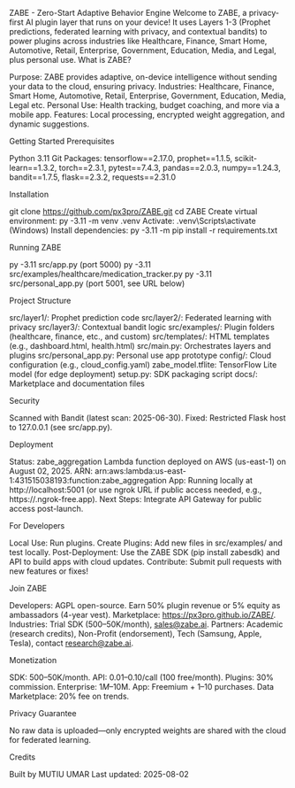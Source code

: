 ZABE - Zero-Start Adaptive Behavior Engine
Welcome to ZABE, a privacy-first AI plugin layer that runs on your device! It uses Layers 1-3 (Prophet predictions, federated learning with privacy, and contextual bandits) to power plugins across industries like Healthcare, Finance, Smart Home, Automotive, Retail, Enterprise, Government, Education, Media, and Legal, plus personal use.
What is ZABE?

Purpose: ZABE provides adaptive, on-device intelligence without sending your data to the cloud, ensuring privacy.
Industries: Healthcare, Finance, Smart Home, Automotive, Retail, Enterprise, Government, Education, Media, Legal etc.
Personal Use: Health tracking, budget coaching, and more via a mobile app.
Features: Local processing, encrypted weight aggregation, and dynamic suggestions.

Getting Started
Prerequisites

Python 3.11
Git
Packages: tensorflow==2.17.0, prophet==1.1.5, scikit-learn==1.3.2, torch==2.3.1, pytest==7.4.3, pandas==2.0.3, numpy==1.24.3, bandit==1.7.5, flask==2.3.2, requests==2.31.0

Installation

git clone https://github.com/px3pro/ZABE.git
cd ZABE
Create virtual environment: py -3.11 -m venv .venv
Activate: .venv\Scripts\activate (Windows)
Install dependencies: py -3.11 -m pip install -r requirements.txt

Running ZABE

py -3.11 src/app.py (port 5000)
py -3.11 src/examples/healthcare/medication_tracker.py
py -3.11 src/personal_app.py (port 5001, see URL below)

Project Structure

src/layer1/: Prophet prediction code
src/layer2/: Federated learning with privacy
src/layer3/: Contextual bandit logic
src/examples/: Plugin folders (healthcare, finance, etc., and custom)
src/templates/: HTML templates (e.g., dashboard.html, health.html)
src/main.py: Orchestrates layers and plugins
src/personal_app.py: Personal use app prototype
config/: Cloud configuration (e.g., cloud_config.yaml)
zabe_model.tflite: TensorFlow Lite model (for edge deployment)
setup.py: SDK packaging script
docs/: Marketplace and documentation files

Security

Scanned with Bandit (latest scan: 2025-06-30).
Fixed: Restricted Flask host to 127.0.0.1 (see src/app.py).

Deployment

Status: zabe_aggregation Lambda function deployed on AWS (us-east-1) on August 02, 2025. ARN: arn:aws:lambda:us-east-1:431515038193:function:zabe_aggregation
App: Running locally at http://localhost:5001 (or use ngrok URL if public access needed, e.g., https://<ngrok-id>.ngrok-free.app).
Next Steps: Integrate API Gateway for public access post-launch.

For Developers

Local Use: Run plugins.
Create Plugins: Add new files in src/examples/ and test locally.
Post-Deployment: Use the ZABE SDK (pip install zabesdk) and API to build apps with cloud updates.
Contribute: Submit pull requests with new features or fixes!

Join ZABE

Developers: AGPL open-source. Earn 50% plugin revenue or 5% equity as ambassadors (4-year vest). Marketplace: https://px3pro.github.io/ZABE/.
Industries: Trial SDK ($500–$50K/month), sales@zabe.ai.
Partners: Academic (research credits), Non-Profit (endorsement), Tech (Samsung, Apple, Tesla), contact research@zabe.ai.

Monetization

SDK: $500–$50K/month.
API: $0.01–$0.10/call (100 free/month).
Plugins: 30% commission.
Enterprise: $1M–$10M.
App: Freemium + $1–$10 purchases.
Data Marketplace: 20% fee on trends.

Privacy Guarantee

No raw data is uploaded—only encrypted weights are shared with the cloud for federated learning.

Credits

Built by MUTIU UMAR
Last updated: 2025-08-02
